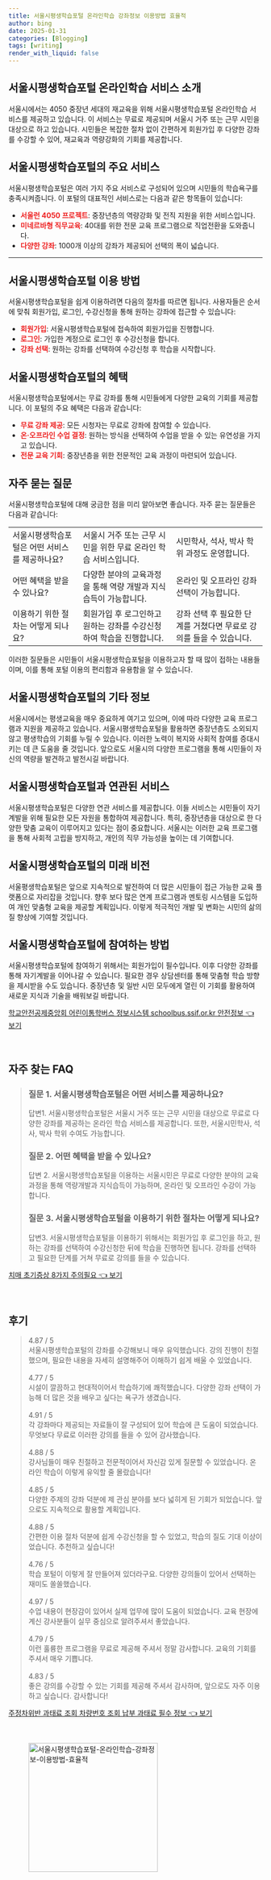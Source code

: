 ```yaml
---
title: 서울시평생학습포털 온라인학습 강좌정보 이용방법 효율적
author: bing
date: 2025-01-31
categories: [Blogging]
tags: [writing]
render_with_liquid: false
---
```



<h2 id='서울시평생학습포털_온라인학습_서비스소개'>서울시평생학습포털 온라인학습 서비스 소개</h2>

<p>서울시에서는 4050 중장년 세대의 재교육을 위해 서울시평생학습포털 온라인학습 서비스를 제공하고 있습니다. 이 서비스는 무료로 제공되며 서울시 거주 또는 근무 시민을 대상으로 하고 있습니다. 시민들은 복잡한 절차 없이 간편하게 회원가입 후 다양한 강좌를 수강할 수 있어, 재교육과 역량강화의 기회를 제공합니다.</p>

<h2 id='서울시평생학습포털의_주요_서비스'>서울시평생학습포털의 주요 서비스</h2>

<p>서울시평생학습포털은 여러 가지 주요 서비스로 구성되어 있으며 시민들의 학습욕구를 충족시켜줍니다. 이 포털의 대표적인 서비스로는 다음과 같은 항목들이 있습니다:</p>

<ul>
    <li><b><span style="color: #ee2323;">서울런 4050 프로젝트</span></b>: 중장년층의 역량강화 및 전직 지원을 위한 서비스입니다.</li>
    <li><b><span style="color: #ee2323;">미네르바형 직무교육</span></b>: 40대를 위한 전문 교육 프로그램으로 직업전환을 도와줍니다.</li>
    <li><b><span style="color: #ee2323;">다양한 강좌</span></b>: 1000개 이상의 강좌가 제공되어 선택의 폭이 넓습니다.</li>
</ul>

<hr />

<h2 id='서울시평생학습포털_이용방법'>서울시평생학습포털 이용 방법</h2>

<p>서울시평생학습포털을 쉽게 이용하려면 다음의 절차를 따르면 됩니다. 사용자들은 순서에 맞춰 회원가입, 로그인, 수강신청을 통해 원하는 강좌에 접근할 수 있습니다:</p>

<ul>
    <li><b><span style="color: #ee2323;">회원가입</span></b>: 서울시평생학습포털에 접속하여 회원가입을 진행합니다.</li>
    <li><b><span style="color: #ee2323;">로그인</span></b>: 가입한 계정으로 로그인 후 수강신청을 합니다.</li>
    <li><b><span style="color: #ee2323;">강좌 선택</span></b>: 원하는 강좌를 선택하여 수강신청 후 학습을 시작합니다.</li>
</ul>

<h2 id='서울시평생학습포털의_혜택'>서울시평생학습포털의 혜택</h2>

<p>서울시평생학습포털에서는 무료 강좌를 통해 시민들에게 다양한 교육의 기회를 제공합니다. 이 포털의 주요 혜택은 다음과 같습니다:</p>

<ul>
    <li><b><span style="color: #ee2323;">무료 강좌 제공</span></b>: 모든 시청자는 무료로 강좌에 참여할 수 있습니다.</li>
    <li><b><span style="color: #ee2323;">온·오프라인 수업 결정</span></b>: 원하는 방식을 선택하여 수업을 받을 수 있는 유연성을 가지고 있습니다.</li>
    <li><b><span style="color: #ee2323;">전문 교육 기회</span></b>: 중장년층을 위한 전문적인 교육 과정이 마련되어 있습니다.</li>
</ul>

<h2 id='자주_묻는_질문'>자주 묻는 질문</h2>

<p>서울시평생학습포털에 대해 궁금한 점을 미리 알아보면 좋습니다. 자주 묻는 질문들은 다음과 같습니다:</p>

<table>
    <tr>
        <td>서울시평생학습포털은 어떤 서비스를 제공하나요?</td>
        <td>서울시 거주 또는 근무 시민을 위한 무료 온라인 학습 서비스입니다.</td>
        <td>시민학사, 석사, 박사 학위 과정도 운영합니다.</td>
    </tr>
    <tr>
        <td>어떤 혜택을 받을 수 있나요?</td>
        <td>다양한 분야의 교육과정을 통해 역량 개발과 지식 습득이 가능합니다.</td>
        <td>온라인 및 오프라인 강좌 선택이 가능합니다.</td>
    </tr>
    <tr>
        <td>이용하기 위한 절차는 어떻게 되나요?</td>
        <td>회원가입 후 로그인하고 원하는 강좌를 수강신청하여 학습을 진행합니다.</td>
        <td>강좌 선택 후 필요한 단계를 거쳤다면 무료로 강의를 들을 수 있습니다.</td>
    </tr>
</table>

<p>이러한 질문들은 시민들이 서울시평생학습포털을 이용하고자 할 때 많이 접하는 내용들이며, 이를 통해 포털 이용의 편리함과 유용함을 알 수 있습니다.</p>

<h2 id='서울시평생학습포털의_기타_정보'>서울시평생학습포털의 기타 정보</h2>

<p>서울시에서는 평생교육을 매우 중요하게 여기고 있으며, 이에 따라 다양한 교육 프로그램과 지원을 제공하고 있습니다. 서울시평생학습포털을 활용하면 중장년층도 소외되지 않고 평생학습의 기회를 누릴 수 있습니다. 이러한 노력이 복지와 사회적 참여를 증대시키는 데 큰 도움을 줄 것입니다. 앞으로도 서울시의 다양한 프로그램을 통해 시민들이 자신의 역량을 발견하고 발전시길 바랍니다.</p>

<h2 id='서울시평생학습포털_연관_서비스'>서울시평생학습포털과 연관된 서비스</h2>

<p>서울시평생학습포털은 다양한 연관 서비스를 제공합니다. 이들 서비스는 시민들이 자기계발을 위해 필요한 모든 자원을 통합하여 제공합니다. 특히, 중장년층을 대상으로 한 다양한 맞춤 교육이 이루어지고 있다는 점이 중요합니다. 서울시는 이러한 교육 프로그램을 통해 사회적 고립을 방지하고, 개인의 직무 가능성을 높이는 데 기여합니다.</p>

<h2 id='서울시평생학습포털_미래_비전'>서울시평생학습포털의 미래 비전</h2>

<p>서울평생학습포털은 앞으로 지속적으로 발전하여 더 많은 시민들이 접근 가능한 교육 플랫폼으로 자리잡을 것입니다. 향후 보다 많은 연계 프로그램과 멘토링 시스템을 도입하여 개인 맞춤형 교육을 제공할 계획입니다. 이렇게 적극적인 개발 및 변화는 시민의 삶의 질 향상에 기여할 것입니다.</p>

<h2 id='서울시평생학습포털_참여_방법'>서울시평생학습포털에 참여하는 방법</h2>

<p>서울시평생학습포털에 참여하기 위해서는 회원가입이 필수입니다. 이후 다양한 강좌를 통해 자기계발을 이어나갈 수 있습니다. 필요한 경우 상담센터를 통해 맞춤형 학습 방향을 제시받을 수도 있습니다. 중장년층 및 일반 시민 모두에게 열린 이 기회를 활용하여 새로운 지식과 기술을 배워보길 바랍니다.</p>


<p><a class="click-button" title="학교안전공제중앙회 어린이통학버스 정보시스템 schoolbus.ssif.or.kr 안전정보" href="https://afficreate.github.io/posts/%ED%95%99%EA%B5%90%EC%95%88%EC%A0%84%EA%B3%B5%EC%A0%9C%EC%A4%91%EC%95%99%ED%9A%8C-%EC%96%B4%EB%A6%B0%EC%9D%B4%ED%86%B5%ED%95%99%EB%B2%84%EC%8A%A4-%EC%A0%95%EB%B3%B4%EC%8B%9C%EC%8A%A4%ED%85%9C-schoolbus.ssif.or.kr-%EC%95%88%EC%A0%84%EC%A0%95%EB%B3%B4/" rel="dofollow">학교안전공제중앙회 어린이통학버스 정보시스템 schoolbus.ssif.or.kr 안전정보 👈 보기</a></p><br>
<h2 id='자주_찾는_FAQ'>자주 찾는 FAQ</h2>
<div itemscope="" itemtype="https://schema.org/FAQPage"> 
<blockquote> 
<div itemscope="" itemprop="mainEntity" itemtype="https://schema.org/Question"> 
<h3 itemprop="name">질문 1. 서울시평생학습포털은 어떤 서비스를 제공하나요?</h3> 
<div itemscope="" itemprop="acceptedAnswer" itemtype="https://schema.org/Answer"> 
<span itemprop="text"> 
<p>답변1. 서울시평생학습포털은 서울시 거주 또는 근무 시민을 대상으로 무료로 다양한 강좌를 제공하는 온라인 학습 서비스를 제공합니다. 또한, 서울시민학사, 석사, 박사 학위 수여도 가능합니다.</p> 
</span> 
</div> 
</div> 
<div itemscope="" itemprop="mainEntity" itemtype="https://schema.org/Question"> 
<h3 itemprop="name">질문 2. 어떤 혜택을 받을 수 있나요?</h3> 
<div itemscope="" itemprop="acceptedAnswer" itemtype="https://schema.org/Answer"> 
<span itemprop="text"> 
<p>답변 2. 서울시평생학습포털을 이용하는 서울시민은 무료로 다양한 분야의 교육과정을 통해 역량개발과 지식습득이 가능하며, 온라인 및 오프라인 수강이 가능합니다.</p> 
</span> 
</div> 
</div> 
<div itemscope="" itemprop="mainEntity" itemtype="https://schema.org/Question"> 
<h3 itemprop="name">질문 3. 서울시평생학습포털을 이용하기 위한 절차는 어떻게 되나요?</h3> 
<div itemscope="" itemprop="acceptedAnswer" itemtype="https://schema.org/Answer"> 
<span itemprop="text"> 
<p>답변3. 서울시평생학습포털을 이용하기 위해서는 회원가입 후 로그인을 하고, 원하는 강좌를 선택하여 수강신청한 뒤에 학습을 진행하면 됩니다. 강좌를 선택하고 필요한 단계를 거쳐 무료로 강의를 들을 수 있습니다.</p> 
</span> 
</div> 
</div> 
</blockquote> 
</div>
<p><a class="click-button" title="치매 초기증상 8가지 주의필요" href="https://afficreate.github.io/posts/%EC%B9%98%EB%A7%A4-%EC%B4%88%EA%B8%B0%EC%A6%9D%EC%83%81-8%EA%B0%80%EC%A7%80-%EC%A3%BC%EC%9D%98%ED%95%84%EC%9A%94/" rel="dofollow">치매 초기증상 8가지 주의필요 👈 보기</a></p><br>
<h2 id='후기'>후기</h2>
<div itemscope itemtype="https://schema.org/Product">
  <blockquote>
  <div itemprop="review" itemscope itemtype="https://schema.org/Review">
      <div itemprop="reviewRating" itemscope itemtype="https://schema.org/Rating"> <span itemprop="ratingValue">4.87</span> / <span itemprop="bestRating">5</span> </div>
      <span itemprop="reviewBody">서울시평생학습포털의 강좌를 수강해보니 매우 유익했습니다. 강의 진행이 친절했으며, 필요한 내용을 자세히 설명해주어 이해하기 쉽게 배울 수 있었습니다.</span>
  </div>
  <br>
  <div itemprop="review" itemscope itemtype="https://schema.org/Review">
      <div itemprop="reviewRating" itemscope itemtype="https://schema.org/Rating"> <span itemprop="ratingValue">4.77</span> / <span itemprop="bestRating">5</span> </div>
      <span itemprop="reviewBody">시설이 깔끔하고 현대적이어서 학습하기에 쾌적했습니다. 다양한 강좌 선택이 가능해 더 많은 것을 배우고 싶다는 욕구가 생겼습니다.</span>
  </div>
  <br>
  <div itemprop="review" itemscope itemtype="https://schema.org/Review">
      <div itemprop="reviewRating" itemscope itemtype="https://schema.org/Rating"> <span itemprop="ratingValue">4.91</span> / <span itemprop="bestRating">5</span> </div>
      <span itemprop="reviewBody">각 강좌마다 제공되는 자료들이 잘 구성되어 있어 학습에 큰 도움이 되었습니다. 무엇보다 무료로 이러한 강의를 들을 수 있어 감사했습니다.</span>
  </div>
  <br>
  <div itemprop="review" itemscope itemtype="https://schema.org/Review">
      <div itemprop="reviewRating" itemscope itemtype="https://schema.org/Rating"> <span itemprop="ratingValue">4.88</span> / <span itemprop="bestRating">5</span> </div>
      <span itemprop="reviewBody">강사님들이 매우 친절하고 전문적이어서 자신감 있게 질문할 수 있었습니다. 온라인 학습이 이렇게 유익할 줄 몰랐습니다!</span>
  </div>
  <br>
  <div itemprop="review" itemscope itemtype="https://schema.org/Review">
      <div itemprop="reviewRating" itemscope itemtype="https://schema.org/Rating"> <span itemprop="ratingValue">4.85</span> / <span itemprop="bestRating">5</span> </div>
      <span itemprop="reviewBody">다양한 주제의 강좌 덕분에 제 관심 분야를 보다 넓히게 된 기회가 되었습니다. 앞으로도 지속적으로 활용할 계획입니다.</span>
  </div>
  <br>
  <div itemprop="review" itemscope itemtype="https://schema.org/Review">
      <div itemprop="reviewRating" itemscope itemtype="https://schema.org/Rating"> <span itemprop="ratingValue">4.88</span> / <span itemprop="bestRating">5</span> </div>
      <span itemprop="reviewBody">간편한 이용 절차 덕분에 쉽게 수강신청을 할 수 있었고, 학습의 질도 기대 이상이었습니다. 추천하고 싶습니다!</span>
  </div>
  <br>
  <div itemprop="review" itemscope itemtype="https://schema.org/Review">
      <div itemprop="reviewRating" itemscope itemtype="https://schema.org/Rating"> <span itemprop="ratingValue">4.76</span> / <span itemprop="bestRating">5</span> </div>
      <span itemprop="reviewBody">학습 포털이 이렇게 잘 만들어져 있더라구요. 다양한 강의들이 있어서 선택하는 재미도 쏠쏠했습니다.</span>
  </div>
  <br>
  <div itemprop="review" itemscope itemtype="https://schema.org/Review">
      <div itemprop="reviewRating" itemscope itemtype="https://schema.org/Rating"> <span itemprop="ratingValue">4.97</span> / <span itemprop="bestRating">5</span> </div>
      <span itemprop="reviewBody">수업 내용이 현장감이 있어서 실제 업무에 많이 도움이 되었습니다. 교육 현장에 계신 강사분들이 실무 중심으로 알려주셔서 좋았습니다.</span>
  </div>
  <br>
  <div itemprop="review" itemscope itemtype="https://schema.org/Review">
      <div itemprop="reviewRating" itemscope itemtype="https://schema.org/Rating"> <span itemprop="ratingValue">4.79</span> / <span itemprop="bestRating">5</span> </div>
      <span itemprop="reviewBody">이런 훌륭한 프로그램을 무료로 제공해 주셔서 정말 감사합니다. 교육의 기회를 주셔서 매우 기쁩니다.</span>
  </div>
  <br>
  <div itemprop="review" itemscope itemtype="https://schema.org/Review">
      <div itemprop="reviewRating" itemscope itemtype="https://schema.org/Rating"> <span itemprop="ratingValue">4.83</span> / <span itemprop="bestRating">5</span> </div>
      <span itemprop="reviewBody">좋은 강의를 수강할 수 있는 기회를 제공해 주셔서 감사하며, 앞으로도 자주 이용하고 싶습니다. 감사합니다!</span>
  </div>
  </blockquote>
</div>
<p><a class="click-button" title="주정차위반 과태료 조회 차량번호 조회 납부 과태료 필수 정보" href="https://afficreate.github.io/posts/%EC%A3%BC%EC%A0%95%EC%B0%A8%EC%9C%84%EB%B0%98-%EA%B3%BC%ED%83%9C%EB%A3%8C-%EC%A1%B0%ED%9A%8C-%EC%B0%A8%EB%9F%89%EB%B2%88%ED%98%B8-%EC%A1%B0%ED%9A%8C-%EB%82%A9%EB%B6%80-%EA%B3%BC%ED%83%9C%EB%A3%8C-%ED%95%84%EC%88%98-%EC%A0%95%EB%B3%B4/" rel="dofollow">주정차위반 과태료 조회 차량번호 조회 납부 과태료 필수 정보 👈 보기</a></p><br>
<figure class="image"><img src="https://afficreate.github.io/assets/img/thumbnail/서울시평생학습포털-온라인학습-강좌정보-이용방법-효율적.webp" alt="서울시평생학습포털-온라인학습-강좌정보-이용방법-효율적" width="256" height="256"></figure>